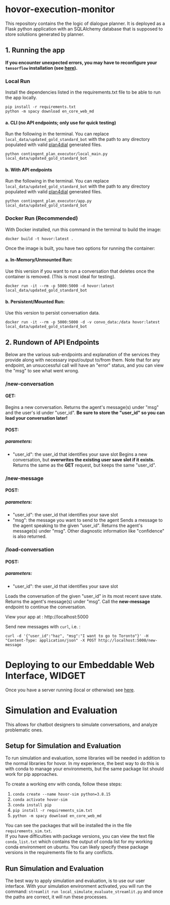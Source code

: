 
# hovor-execution-monitor

This repository contains the the logic of dialogue planner. It is deployed as a Flask python application with an SQLAlchemy database that is supposed to store solutiions generated by planner.

## 1. Running the app

**If you encounter unexpected errors, you may have to reconfigure your `tensorflow` installation (see [here](https://www.tensorflow.org/install/pip)).**

### Local Run

Install the dependencies listed in the requirements.txt file to be able to run the app locally.

  ```
pip install -r requirements.txt
python -m spacy download en_core_web_md
  ```
#### a. CLI (no API endpoints; only use for quick testing)
Run the following in the terminal. You can replace ``local_data/updated_gold_standard_bot`` with the path to any directory populated with valid [plan4dial](https://github.com/dialogue-planning/plan4dial) generated files.
  ```
python contingent_plan_executor/local_main.py local_data/updated_gold_standard_bot
  ```

#### b. With API endpoints
Run the following in the terminal. You can replace ``local_data/updated_gold_standard_bot`` with the path to any directory populated with valid [plan4dial](https://github.com/dialogue-planning/plan4dial) generated files.
  ```
python contingent_plan_executor/app.py local_data/updated_gold_standard_bot
  ```

### Docker Run (Recommended)

With Docker installed, run this command in the terminal to build the image:

```
docker build -t hovor:latest .
```

Once the image is built, you have two options for running the container:

#### a. In-Memory/Unmounted Run:
Use this version if you want to run a conversation that deletes once the container is
removed. (This is most ideal for testing).

```
docker run -it --rm -p 5000:5000 -d hovor:latest local_data/updated_gold_standard_bot
```

#### b. Persistent/Mounted Run:
Use this version to persist conversation data.  
```
docker run -it --rm -p 5000:5000 -d -v convo_data:/data hovor:latest local_data/updated_gold_standard_bot
```

## 2. Rundown of API Endpoints
Below are the various sub-endpoints and explanation of the services they provide along with necessary input/output to/from them. Note that for any endpoint, an unsuccessful call will have an "error" status, and you can view the "msg" to see what went wrong.

### /new-conversation
#### GET:
Begins a new conversation. Returns the agent's message(s) under "msg" and the user's id under "user_id". **Be sure to store the "user_id" so you can load your conversation later!**

#### POST:
##### parameters: 
- "user_id": the user_id that identifies your save slot
Begins a new conversation, but **overwrites the existing user save slot if it exists.** 
Returns the same as the **GET** request, but keeps the same "user_id".

### /new-message
#### POST:
##### parameters:
- "user_id": the user_id that identifies your save slot
- "msg": the message you want to send to the agent
Sends a message to the agent speaking to the given "user_id". Returns the agent's message(s) under "msg". Other diagnostic information like "confidence" is also returned.

### /load-conversation
#### POST:
##### parameters:
- "user_id": the user_id that identifies your save slot

Loads the conversation of the given "user_id" in its most recent save state. Returns the agent's message(s) under "msg". Call the **new-message** endpoint to continue the conversation.

View your app at : http://localhost:5000 

Send new messages with `curl`, i.e. :
  ```
curl -d '{"user_id":"haz", "msg":"I want to go to Toronto"}' -H "Content-Type: application/json" -X POST http://localhost:5000/new-message
  ```

# Deploying to our Embeddable Web Interface, WIDGET
Once you have a server running (local or otherwise) see [here](https://github.com/dialogue-planning/widget).

# Simulation and Evaluation
This allows for chatbot designers to simulate conversations, and analyze problematic ones. 


## Setup for Simulation and Evaluation
To run simulation and evaluation, some libraries will be needed in addition to the normal libraries for hovor. In my experience, the best way to do this is with conda to manage your environments, but the same package list should work for pip approaches. 

To create a working env with conda, follow these steps:
1. `conda create --name hovor-sim python=3.8.15`
2. `conda activate hovor-sim`
3. `conda install pip`
4. `pip install -r requirements_sim.txt`
5. `python -m spacy download en_core_web_md`

You can see the packages that will be installed the in the file `requirements_sim.txt`.  
If you have difficulties with package versions, you can view the text file `conda_list.txt` which contains the output of conda list for my working conda environment on ubuntu. You can likely specify these package versions in the requirements file to fix any conflicts.

## Run Simulation and Evaluation
The best way to apply simulation and evaluation, is to use our user interface. With your simulation environment activated, you will run the command: `streamlit run local_simulate_evaluate_streamlit.py` and once the paths are correct, it will run these processes. 
